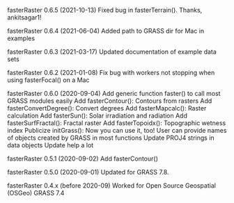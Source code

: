 fasterRaster 0.6.5 (2021-10-13)
Fixed bug in fasterTerrain(). Thanks, ankitsagar1!

fasterRaster 0.6.4 (2021-06-04)
Added path to GRASS dir for Mac in examples

fasterRaster 0.6.3 (2021-03-17)
Updated documentation of example data sets

fasterRaster 0.6.2 (2021-01-08)
Fix bug with workers not stopping when using fasterFocal() on a Mac

fasterRaster 0.6.0 (2020-09-04)
Add generic function faster() to call most GRASS modules easily
Add fasterContour(): Contours from rasters
Add fasterConvertDegree(): Convert degrees
Add fasterMapcalc(): Raster calculation
Add fasterSun(): Solar irradiation and radiation
Add fasterSurfFractal(): Fractal raster
Add fasterTopoidx(): Topographic wetness index
Publicize initGrass(): Now you can use it, too!
User can provide names of objects created by GRASS in most functions
Update PROJ4 strings in data objects
Update help a lot

fasterRaster 0.5.1 (2020-09-02)
Add fasterContour()

fasterRaster 0.5.0 (2020-09-01)
Updated for GRASS 7.8.

fasterRaster 0.4.x (before 2020-09)
Worked for Open Source Geospatial (OSGeo) GRASS 7.4
